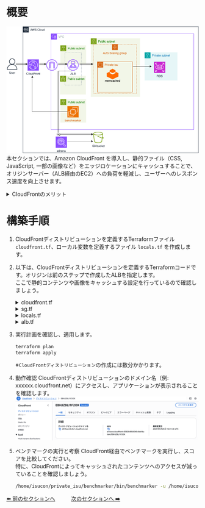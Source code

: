 # 概要
![06](../images/private-isu06.png)  
本セクションでは、Amazon CloudFront を導入し、静的ファイル（CSS, JavaScript, 一部の画像など）をエッジロケーションにキャッシュすることで、オリジンサーバー（ALB経由のEC2）への負荷を軽減し、ユーザーへのレスポンス速度を向上させます。

<details>
<summary>CloudFrontのメリット</summary>
<ul>
<li><strong>高速なコンテンツ配信:</strong> 世界中に分散されたエッジロケーションからコンテンツを配信し、レイテンシを低減します。</li>
<li><strong>オリジン負荷軽減:</strong> キャッシュによりオリジンサーバーへのリクエスト数を削減します。</li>
<li><strong>セキュリティ:</strong> AWS Shield StandardによるDDoS緩和が自動的に有効。AWS WAFとの統合も容易です。</li>
<li><strong>コスト削減:</strong> データ転送量やオリジンへのリクエスト数を削減することでコストを最適化できます。</li>
<li><strong>カスタマイズ可能:</strong> キャッシュ動作、SSL証明書、地理的制限など、柔軟な設定が可能です。</li>
</ul>
</details>

# 構築手順
1. CloudFrontディストリビューションを定義するTerraformファイル `cloudfront.tf`、ローカル変数を定義するファイル `locals.tf` を作成します。

2. 以下は、CloudFrontディストリビューションを定義するTerraformコードです。オリジンは前のステップで作成したALBを指定します。  
  ここで静的コンテンツや画像をキャッシュする設定を行っているので確認しましょう。

    <details>
    <summary>cloudfront.tf</summary>

    ```
    resource "aws_cloudfront_distribution" "alb" {
      origin {
        domain_name = aws_lb.private_isu_alb.dns_name
        origin_id   = "alb-origin"

        custom_origin_config {
          http_port              = 80
          https_port             = 443
          origin_protocol_policy = "http-only"
          origin_ssl_protocols   = ["TLSv1.2"]
        }

        custom_header {
          name  = "X-Custom-Header"
          value = local.custom_header_value
        }
      }

      enabled = true

      default_cache_behavior {
        viewer_protocol_policy   = "allow-all"
        allowed_methods          = ["GET", "HEAD", "OPTIONS", "PUT", "POST", "PATCH", "DELETE"]
        cached_methods           = ["GET", "HEAD"]
        cache_policy_id          = "4135ea2d-6df8-44a3-9df3-4b5a84be39ad" # Managed-CachingDisabled
        target_origin_id         = "alb-origin"
        origin_request_policy_id = "216adef6-5c7f-47e4-b989-5492eafa07d3" # Managed-AllViewer
      }

      ordered_cache_behavior {
        path_pattern     = "/favicon.ico"
        target_origin_id = "alb-origin"

        viewer_protocol_policy = "allow-all"
        allowed_methods        = ["GET", "HEAD"]
        cached_methods         = ["GET", "HEAD"]
        cache_policy_id        = "658327ea-f89d-4fab-a63d-7e88639e58f6"
      }
      ordered_cache_behavior {
        path_pattern     = "/js/*"
        target_origin_id = "alb-origin"

        viewer_protocol_policy = "allow-all"
        allowed_methods        = ["GET", "HEAD"]
        cached_methods         = ["GET", "HEAD"]
        cache_policy_id        = "658327ea-f89d-4fab-a63d-7e88639e58f6"
      }
      ordered_cache_behavior {
        path_pattern     = "/css/*"
        target_origin_id = "alb-origin"

        viewer_protocol_policy = "allow-all"
        allowed_methods        = ["GET", "HEAD"]
        cached_methods         = ["GET", "HEAD"]
        cache_policy_id        = "658327ea-f89d-4fab-a63d-7e88639e58f6"
      }
      ordered_cache_behavior {
        path_pattern     = "/image/*"
        target_origin_id = "alb-origin"

        viewer_protocol_policy = "allow-all"
        allowed_methods        = ["GET", "HEAD", "OPTIONS", "PUT", "POST", "PATCH", "DELETE"]
        cached_methods         = ["GET", "HEAD"]
        cache_policy_id        = aws_cloudfront_cache_policy.image.id
      }

      price_class = "PriceClass_All"

      restrictions {
        geo_restriction {
          restriction_type = "none"
          locations        = []
        }
      }

      viewer_certificate {
        cloudfront_default_certificate = true
      }
    }

    resource "aws_cloudfront_cache_policy" "image" {
      name = "image-cache-policy"

      default_ttl = 60
      max_ttl     = 60
      min_ttl     = 60

      parameters_in_cache_key_and_forwarded_to_origin {
        cookies_config {
          cookie_behavior = "none"
        }

        headers_config {
          header_behavior = "none"
        }

        query_strings_config {
          query_string_behavior = "none"
        }
      }
    }
    ```
    </details>

    <details>
    <summary>sg.tf</summary>

    ```
    # 追加
    data "aws_ec2_managed_prefix_list" "cloudfront" {
      name = "com.amazonaws.global.cloudfront.origin-facing"
    }

    # 変更
    resource "aws_vpc_security_group_ingress_rule" "alb" {
      security_group_id = aws_security_group.alb.id
      from_port         = 80
      to_port           = 80
      ip_protocol       = "tcp"
      prefix_list_id    = data.aws_ec2_managed_prefix_list.cloudfront.id # CloudFrontからのアクセスに制限する
    }
    ```
    </details>

    <details>
    <summary>locals.tf</summary>

    ```
    locals {
      custom_header_value = "1I2baZBWn8!E" # CloudFrontからのリクエストを識別するためのカスタムヘッダー値
    }
    ```
    </details>

    <details>
    <summary>alb.tf</summary>

    ```
    # 変更
    resource "aws_lb_listener" "private_isu" {
      load_balancer_arn = aws_lb.private_isu_alb.arn
      port              = 80
      protocol          = "HTTP"

      default_action {
        type = "fixed-response"

        fixed_response {
          content_type = "text/plain"
          status_code  = "503"
        }
      }
    }

    # 追加
    resource "aws_lb_listener_rule" "private_isu" {
      listener_arn = aws_lb_listener.private_isu.arn
      priority     = 100

      action {
        type             = "forward"
        target_group_arn = aws_lb_target_group.private_isu.arn
      }

      condition {
        http_header {
          http_header_name = "X-Custom-Header"
          values           = [local.custom_header_value]
        }
      }
    }
    ```
    </details>

3. 実行計画を確認し、適用します。
    ```
    terraform plan
    terraform apply
    ```

    ※`CloudFrontディストリビューション`の作成には数分かかります。
    
4. 動作確認
    CloudFrontディストリビューションのドメイン名（例: xxxxxx.cloudfront.net）にアクセスし、アプリケーションが表示されることを確認します。
    ![](/images/2025-05-25-21-18-30.png)

5. ベンチマークの実行と考察
    CloudFront経由でベンチマークを実行し、スコアを比較してください。  
    特に、CloudFrontによってキャッシュされたコンテンツへのアクセスが減っていることを確認しましょう。

    ```sh
    /home/isucon/private_isu/benchmarker/bin/benchmarker -u /home/isucon/private_isu/benchmarker/userdata -t https://{CloudFrontのドメイン名}
    ```

[⬅️ 前のセクションへ](../05-athena-log-analysis/README.md)　　　[次のセクションへ ➡️](../07-elasticache-integration/README.md)
